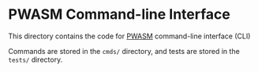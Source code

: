 # PWASM Command-line Interface

This directory contains the code for [PWASM][] command-line
interface (CLI)

Commands are stored in the `cmds/` directory, and tests are stored in
the `tests/` directory.

[pwasm]: https://pwasm.org/

